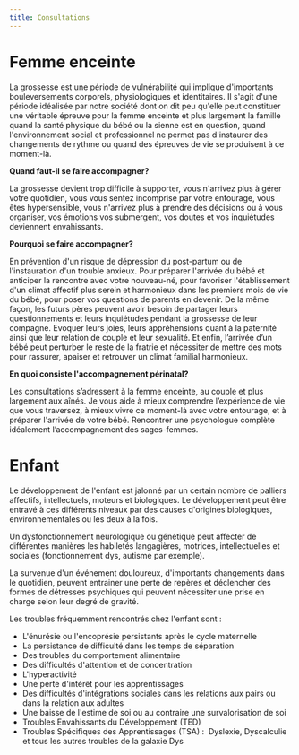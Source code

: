 ```yaml
---
title: Consultations
---
```


# Femme enceinte

La grossesse est une période de vulnérabilité qui implique d'importants bouleversements corporels, physiologiques et identitaires. Il s'agit d'une période idéalisée par notre société dont on dit peu qu'elle peut constituer une véritable épreuve pour la femme enceinte et plus largement la famille quand la santé physique du bébé ou la sienne est en question, quand l'environnement social et professionnel ne permet pas d'instaurer des changements de rythme ou quand des épreuves de vie se produisent à ce moment-là.

**Quand faut-il se faire accompagner?**

La grossesse devient trop difficile à supporter, vous n'arrivez plus à gérer votre quotidien, vous vous sentez incomprise par votre entourage, vous êtes hypersensible, vous n'arrivez plus à prendre des décisions ou à vous organiser, vos émotions vos submergent, vos doutes et vos inquiétudes deviennent envahissants.

**Pourquoi se faire accompagner?**

En prévention d'un risque de dépression du post-partum ou de l'instauration d'un trouble anxieux. Pour préparer l'arrivée du bébé et anticiper la rencontre avec votre nouveau-né, pour favoriser l'établissement d'un climat affectif plus serein et harmonieux dans les premiers mois de vie du bébé, pour poser vos questions de parents en devenir.
De la même façon, les futurs pères peuvent avoir besoin de partager leurs questionnements et leurs inquiétudes pendant la grossesse de leur compagne. Evoquer leurs joies, leurs appréhensions quant à la paternité ainsi que leur relation de couple et leur sexualité.
Et enfin, l’arrivée d’un bébé peut perturber le reste de la fratrie et nécessiter de mettre des mots pour rassurer, apaiser et retrouver un climat familial harmonieux. 

**En quoi consiste l'accompagnement périnatal?**

Les consultations s’adressent à la femme enceinte, au couple et plus largement aux aînés. Je vous aide à mieux comprendre l’expérience de vie que vous traversez, à mieux vivre ce moment-là avec votre entourage, et à préparer l'arrivée de votre bébé. Rencontrer une psychologue complète idéalement l’accompagnement des sages-femmes.

# Enfant

Le développement de l'enfant est jalonné par un certain nombre de palliers affectifs, intellectuels, moteurs et biologiques. 
Le développement peut être entravé à ces différents niveaux par des causes d'origines biologiques, environnementales ou les deux à la fois.

Un dysfonctionnement neurologique ou génétique peut affecter de différentes manières les habiletés langagières, motrices, intellectuelles et sociales (fonctionnement dys, autisme par exemple).

La survenue d'un événement douloureux,  d'importants changements dans le quotidien,  peuvent entrainer une perte de repères et déclencher des formes de détresses psychiques qui peuvent nécessiter une prise en charge selon leur degré de gravité.
	
Les troubles fréquemment rencontrés chez l'enfant sont : 
- L'énurésie ou l'encoprésie persistants après le cycle maternelle
- La persistance de difficulté dans les temps de séparation
- Des troubles du comportement alimentaire
- Des difficultés d'attention et de concentration
- L'hyperactivité
- Une perte d'intérêt pour les apprentissages
- Des difficultés d'intégrations sociales dans les relations aux pairs ou dans la relation aux adultes
- Une baisse de l'estime de soi ou au contraire une survalorisation de soi
- Troubles Envahissants du Développement (TED)
- Troubles Spécifiques des Apprentissages (TSA) :  Dyslexie, Dyscalculie et tous les autres troubles de la galaxie Dys




